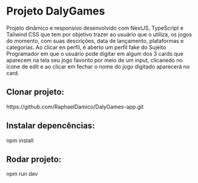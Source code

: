 <h1 className="items- center justify-center font-bold">Projeto DalyGames</h1>
Projeto dinâmico e responsivo desenvolvido com NextJS, TypeScript e Tailwind CSS que tem por objetivo trazer ao usuário que o utiliza, os jogos do momento, com suas descrições, data de lançamento, plataformas  e categorias. Ao clicar en perfil, é aberto um perfil fake  do Sujeito Programador em que o usuário pode digitar em algum dos 3 cards que aparecem na tela seu jogo favorito por meio de um input, clicanedo no ícone de edit e ao clicar em fechar o nome do jogo digitado aparecerá no card.

<h2 className="font-bold">Clonar projeto:</h2>
https://github.com/RaphaelDamico/DalyGames-app.git

<h2 className="font-bold">Instalar depencências:</h2>
npm install

<h2 className="font-bold">Rodar projeto:</h2>
npm run dev
